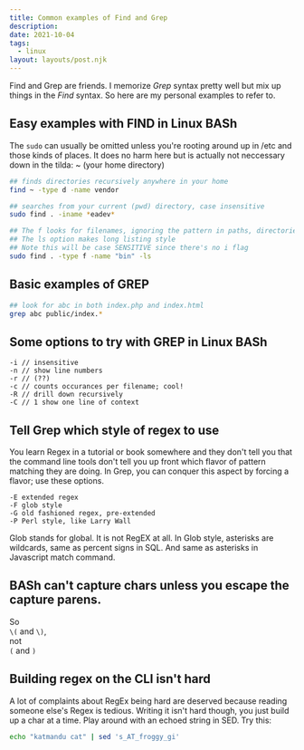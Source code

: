 ```yaml
---
title: Common examples of Find and Grep
description:
date: 2021-10-04
tags:
  - linux
layout: layouts/post.njk
---
```


Find and Grep are friends. I memorize *Grep* syntax pretty well but mix up things in the *Find* syntax. So here are my personal examples to refer to.  

## Easy examples with FIND in Linux BASh

The `sudo` can usually be omitted unless you're rooting around up in /etc and those kinds of places.  It does no harm here but is actually not neccessary down in the tilda: ~ (your home directory)

```bash
## finds directories recursively anywhere in your home
find ~ -type d -name vendor

## searches from your current (pwd) directory, case insensitive
sudo find . -iname *eadev*

## The f looks for filenames, ignoring the pattern in paths, directories
## The ls option makes long listing style
## Note this will be case SENSITIVE since there's no i flag
sudo find . -type f -name "bin" -ls
```


## Basic examples of GREP

``` bash
## look for abc in both index.php and index.html
grep abc public/index.* 
```

## Some options to try with GREP in Linux BASh

``` bash/0
-i // insensitive
-n // show line numbers
-r // (??)
-c // counts occurances per filename; cool!
-R // drill down recursively
-C // 1 show one line of context
```


## Tell Grep which style of regex to use

You learn Regex in a tutorial or book somewhere and they don't tell you that the command line tools don't tell you up front which flavor of pattern matching they are doing. 
In Grep, you can conquer this aspect by forcing a flavor; use these options.

```
-E extended regex
-F glob style 
-G old fashioned regex, pre-extended
-P Perl style, like Larry Wall
```

Glob stands for global. It is not RegEX at all.  In Glob style, asterisks are wildcards, same as percent signs in SQL. And same as asterisks in Javascript match command.

## BASh can't capture chars unless you escape the capture parens.

So  
`\(` and `\)`,  
not  
`(` and `)`  

## Building regex on the CLI isn't hard

A lot of complaints about RegEx being hard are deserved because reading someone else's Regex is tedious.  Writing it isn't hard though, you just build up a char at a time. Play around with an echoed string in SED. Try this:
``` bash
echo "katmandu cat" | sed 's_AT_froggy_gi'
```

